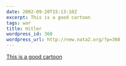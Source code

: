 ```yaml
---
date: 2002-09-20T15:13:10Z
excerpt: This is a good cartoon
tags: war
title: Hitler
wordpress_id: 360
wordpress_url: http://new.nata2.org/?p=360
---
```


<a href="http://www.wardsutton.com/toons/schlock1.jpg">This is a good cartoon</a>
